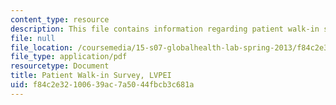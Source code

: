 ```yaml
---
content_type: resource
description: This file contains information regarding patient walk-in survey.
file: null
file_location: /coursemedia/15-s07-globalhealth-lab-spring-2013/f84c2e32100639ac7a5044fbcb3c681a_MIT15_S07S13_pati_walk_lvp.pdf
file_type: application/pdf
resourcetype: Document
title: Patient Walk-in Survey, LVPEI
uid: f84c2e32-1006-39ac-7a50-44fbcb3c681a
---
```

